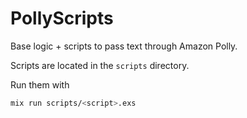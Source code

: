 # PollyScripts

Base logic + scripts to pass text through Amazon Polly.

Scripts are located in the `scripts` directory.

Run them with
```sh
mix run scripts/<script>.exs
```

